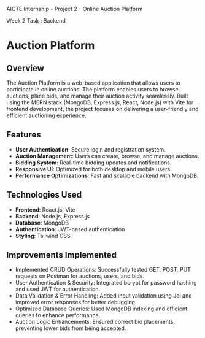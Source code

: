 AICTE Internship - Project 2 - Online Auction Platform

Week 2 Task : Backend

# Auction Platform

## Overview
The Auction Platform is a web-based application that allows users to participate in online auctions. The platform enables users to browse auctions, place bids, and manage their auction activity seamlessly. Built using the MERN stack (MongoDB, Express.js, React, Node.js) with Vite for frontend development, the project focuses on delivering a user-friendly and efficient auctioning experience.

## Features
- **User Authentication**: Secure login and registration system.
- **Auction Management**: Users can create, browse, and manage auctions.
- **Bidding System**: Real-time bidding updates and notifications.
- **Responsive UI**: Optimized for both desktop and mobile users.
- **Performance Optimizations**: Fast and scalable backend with MongoDB.

## Technologies Used
- **Frontend**: React.js, Vite
- **Backend**: Node.js, Express.js
- **Database**: MongoDB
- **Authentication**: JWT-based authentication
- **Styling**: Tailwind CSS

## Improvements Implemented
- Implemented CRUD Operations: Successfully tested GET, POST, PUT requests on Postman for auctions, users, and bids.
- User Authentication & Security: Integrated bcrypt for password hashing and used JWT for authentication.
- Data Validation & Error Handling: Added input validation using Joi and improved error responses for better debugging.
- Optimized Database Queries: Used MongoDB indexing and efficient queries to enhance performance.
- Auction Logic Enhancements: Ensured correct bid placements, preventing lower bids from being accepted.
